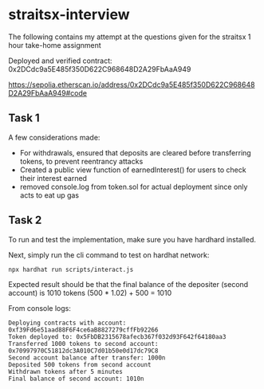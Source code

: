 # straitsx-interview

The following contains my attempt at the questions given for the straitsx 1 hour take-home assignment

Deployed and verified contract: 0x2DCdc9a5E485f350D622C968648D2A29FbAaA949

https://sepolia.etherscan.io/address/0x2DCdc9a5E485f350D622C968648D2A29FbAaA949#code

## Task 1

A few considerations made:

- For withdrawals, ensured that deposits are cleared before transferring tokens, to prevent reentrancy attacks
- Created a public view function of earnedInterest() for users to check their interest earned
- removed console.log from token.sol for actual deployment since only acts to eat up gas

## Task 2

To run and test the implementation, make sure you have hardhard installed.

Next, simply run the cli command to test on hardhat network:

```
npx hardhat run scripts/interact.js
```

Expected result should be that the final balance of the depositer (second account) is 1010 tokens (500 \* 1.02) + 500 = 1010

From console logs:

```
Deploying contracts with account: 0xf39Fd6e51aad88F6F4ce6aB8827279cffFb92266
Token deployed to: 0x5FbDB2315678afecb367f032d93F642f64180aa3
Transferred 1000 tokens to second account: 0x70997970C51812dc3A010C7d01b50e0d17dc79C8
Second account balance after transfer: 1000n
Deposited 500 tokens from second account
Withdrawn tokens after 5 minutes
Final balance of second account: 1010n
```
